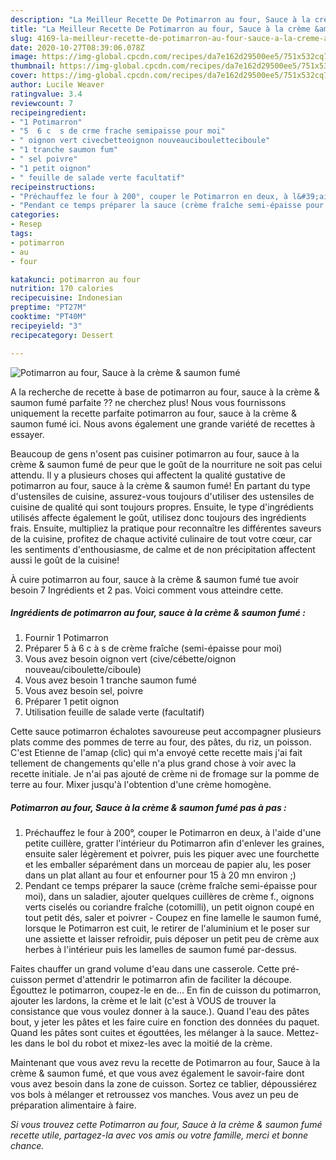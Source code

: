 ```yaml
---
description: "La Meilleur Recette De Potimarron au four, Sauce à la crème &amp;amp; saumon fumé"
title: "La Meilleur Recette De Potimarron au four, Sauce à la crème &amp;amp; saumon fumé"
slug: 4169-la-meilleur-recette-de-potimarron-au-four-sauce-a-la-creme-and-amp-saumon-fume
date: 2020-10-27T08:39:06.078Z
image: https://img-global.cpcdn.com/recipes/da7e162d29500ee5/751x532cq70/potimarron-au-four-sauce-a-la-creme-saumon-fume-photo-principale-de-la-recette.jpg
thumbnail: https://img-global.cpcdn.com/recipes/da7e162d29500ee5/751x532cq70/potimarron-au-four-sauce-a-la-creme-saumon-fume-photo-principale-de-la-recette.jpg
cover: https://img-global.cpcdn.com/recipes/da7e162d29500ee5/751x532cq70/potimarron-au-four-sauce-a-la-creme-saumon-fume-photo-principale-de-la-recette.jpg
author: Lucile Weaver
ratingvalue: 3.4
reviewcount: 7
recipeingredient:
- "1 Potimarron"
- "5  6 c  s de crme frache semipaisse pour moi"
- " oignon vert civecbetteoignon nouveaucibouletteciboule"
- "1 tranche saumon fum"
- " sel poivre"
- "1 petit oignon"
- " feuille de salade verte facultatif"
recipeinstructions:
- "Préchauffez le four à 200°, couper le Potimarron en deux, à l&#39;aide d&#39;une petite cuillère, gratter l&#39;intérieur du Potimarron afin d&#39;enlever les graines, ensuite saler légèrement et poivrer, puis les piquer avec une fourchette et les emballer séparément dans un morceau de papier alu, les poser dans un plat allant au four et enfourner pour 15 à 20 mn environ ;)"
- "Pendant ce temps préparer la sauce (crème fraîche semi-épaisse pour moi), dans un saladier, ajouter quelques cuillères de crème f., oignons verts ciselés ou coriandre fraîche (cotomilli), un petit oignon coupé en tout petit dés, saler et poivrer Coupez en fine lamelle le saumon fumé, lorsque le Potimarron est cuit, le retirer de l&#39;aluminium et le poser sur une assiette et laisser refroidir, puis déposer un petit peu de crème aux herbes à l&#39;intérieur puis les lamelles de saumon fumé par-dessus."
categories:
- Resep
tags:
- potimarron
- au
- four

katakunci: potimarron au four 
nutrition: 170 calories
recipecuisine: Indonesian
preptime: "PT27M"
cooktime: "PT40M"
recipeyield: "3"
recipecategory: Dessert

---
```



![Potimarron au four, Sauce à la crème &amp; saumon fumé](https://img-global.cpcdn.com/recipes/da7e162d29500ee5/751x532cq70/potimarron-au-four-sauce-a-la-creme-saumon-fume-photo-principale-de-la-recette.jpg)

A la recherche de recette à base de potimarron au four, sauce à la crème &amp; saumon fumé parfaite ?? ne cherchez plus! Nous vous fournissons uniquement la recette parfaite potimarron au four, sauce à la crème &amp; saumon fumé ici. Nous avons également une grande variété de recettes à essayer.

Beaucoup de gens n'osent pas cuisiner potimarron au four, sauce à la crème &amp; saumon fumé de peur que le goût de la nourriture ne soit pas celui attendu. Il y a plusieurs choses qui affectent la qualité gustative de potimarron au four, sauce à la crème &amp; saumon fumé! En partant du type d'ustensiles de cuisine, assurez-vous toujours d'utiliser des ustensiles de cuisine de qualité qui sont toujours propres. Ensuite, le type d'ingrédients utilisés affecte également le goût, utilisez donc toujours des ingrédients frais. Ensuite, multipliez la pratique pour reconnaître les différentes saveurs de la cuisine, profitez de chaque activité culinaire de tout votre cœur, car les sentiments d'enthousiasme, de calme et de non précipitation affectent aussi le goût de la cuisine!

<!--inarticleads1-->

À cuire potimarron au four, sauce à la crème &amp; saumon fumé tue avoir besoin 7 Ingrédients et 2 pas. Voici comment vous atteindre cette.

##### Ingrédients de potimarron au four, sauce à la crème &amp; saumon fumé :

1. Fournir 1 Potimarron
1. Préparer 5 à 6 c à s de crème fraîche (semi-épaisse pour moi)
1. Vous avez besoin  oignon vert (cive/cébette/oignon nouveau/ciboulette/ciboule)
1. Vous avez besoin 1 tranche saumon fumé
1. Vous avez besoin  sel, poivre
1. Préparer 1 petit oignon
1. Utilisation  feuille de salade verte (facultatif)


Cette sauce potimarron échalotes savoureuse peut accompagner plusieurs plats comme des pommes de terre au four, des pâtes, du riz, un poisson. C&#39;est Etienne de l&#39;amap (clic) qui m&#39;a envoyé cette recette mais j&#39;ai fait tellement de changements qu&#39;elle n&#39;a plus grand chose à voir avec la recette initiale. Je n&#39;ai pas ajouté de crème ni de fromage sur la pomme de terre au four. Mixer jusqu&#39;à l&#39;obtention d&#39;une crème homogène. 

<!--inarticleads2-->

##### Potimarron au four, Sauce à la crème &amp; saumon fumé pas à pas :

1. Préchauffez le four à 200°, couper le Potimarron en deux, à l&#39;aide d&#39;une petite cuillère, gratter l&#39;intérieur du Potimarron afin d&#39;enlever les graines, ensuite saler légèrement et poivrer, puis les piquer avec une fourchette et les emballer séparément dans un morceau de papier alu, les poser dans un plat allant au four et enfourner pour 15 à 20 mn environ ;)
1. Pendant ce temps préparer la sauce (crème fraîche semi-épaisse pour moi), dans un saladier, ajouter quelques cuillères de crème f., oignons verts ciselés ou coriandre fraîche (cotomilli), un petit oignon coupé en tout petit dés, saler et poivrer - Coupez en fine lamelle le saumon fumé, lorsque le Potimarron est cuit, le retirer de l&#39;aluminium et le poser sur une assiette et laisser refroidir, puis déposer un petit peu de crème aux herbes à l&#39;intérieur puis les lamelles de saumon fumé par-dessus.


Faites chauffer un grand volume d&#39;eau dans une casserole. Cette pré-cuisson permet d&#39;attendrir le potimarron afin de faciliter la découpe. Égouttez le potimarron, coupez-le en de… En fin de cuisson du potimarron, ajouter les lardons, la crème et le lait (c&#39;est à VOUS de trouver la consistance que vous voulez donner à la sauce.). Quand l&#39;eau des pâtes bout, y jeter les pâtes et les faire cuire en fonction des données du paquet. Quand les pâtes sont cuites et égouttées, les mélanger à la sauce. Mettez-les dans le bol du robot et mixez-les avec la moitié de la crème. 

<!--inarticleads1-->

<p>
Maintenant que vous avez revu la recette de Potimarron au four, Sauce à la crème &amp; saumon fumé, et que vous avez également le savoir-faire dont vous avez besoin dans la zone de cuisson. Sortez ce tablier, dépoussiérez vos bols à mélanger et retroussez vos manches. Vous avez un peu de préparation alimentaire à faire.
</p>

<p>
<i>Si vous trouvez cette Potimarron au four, Sauce à la crème &amp; saumon fumé recette utile, partagez-la avec vos amis ou votre famille, merci et bonne chance.</i>
</p>
